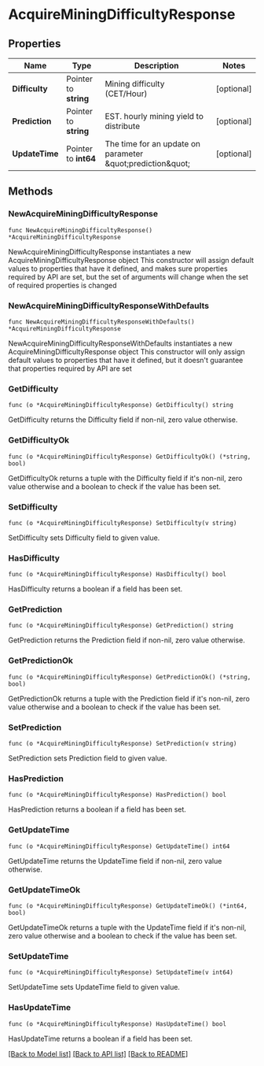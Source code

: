 # AcquireMiningDifficultyResponse

## Properties

Name | Type | Description | Notes
------------ | ------------- | ------------- | -------------
**Difficulty** | Pointer to **string** | Mining difficulty (CET/Hour) | [optional] 
**Prediction** | Pointer to **string** | EST. hourly mining yield to distribute | [optional] 
**UpdateTime** | Pointer to **int64** | The time for an update on parameter \&quot;prediction\&quot; | [optional] 

## Methods

### NewAcquireMiningDifficultyResponse

`func NewAcquireMiningDifficultyResponse() *AcquireMiningDifficultyResponse`

NewAcquireMiningDifficultyResponse instantiates a new AcquireMiningDifficultyResponse object
This constructor will assign default values to properties that have it defined,
and makes sure properties required by API are set, but the set of arguments
will change when the set of required properties is changed

### NewAcquireMiningDifficultyResponseWithDefaults

`func NewAcquireMiningDifficultyResponseWithDefaults() *AcquireMiningDifficultyResponse`

NewAcquireMiningDifficultyResponseWithDefaults instantiates a new AcquireMiningDifficultyResponse object
This constructor will only assign default values to properties that have it defined,
but it doesn't guarantee that properties required by API are set

### GetDifficulty

`func (o *AcquireMiningDifficultyResponse) GetDifficulty() string`

GetDifficulty returns the Difficulty field if non-nil, zero value otherwise.

### GetDifficultyOk

`func (o *AcquireMiningDifficultyResponse) GetDifficultyOk() (*string, bool)`

GetDifficultyOk returns a tuple with the Difficulty field if it's non-nil, zero value otherwise
and a boolean to check if the value has been set.

### SetDifficulty

`func (o *AcquireMiningDifficultyResponse) SetDifficulty(v string)`

SetDifficulty sets Difficulty field to given value.

### HasDifficulty

`func (o *AcquireMiningDifficultyResponse) HasDifficulty() bool`

HasDifficulty returns a boolean if a field has been set.

### GetPrediction

`func (o *AcquireMiningDifficultyResponse) GetPrediction() string`

GetPrediction returns the Prediction field if non-nil, zero value otherwise.

### GetPredictionOk

`func (o *AcquireMiningDifficultyResponse) GetPredictionOk() (*string, bool)`

GetPredictionOk returns a tuple with the Prediction field if it's non-nil, zero value otherwise
and a boolean to check if the value has been set.

### SetPrediction

`func (o *AcquireMiningDifficultyResponse) SetPrediction(v string)`

SetPrediction sets Prediction field to given value.

### HasPrediction

`func (o *AcquireMiningDifficultyResponse) HasPrediction() bool`

HasPrediction returns a boolean if a field has been set.

### GetUpdateTime

`func (o *AcquireMiningDifficultyResponse) GetUpdateTime() int64`

GetUpdateTime returns the UpdateTime field if non-nil, zero value otherwise.

### GetUpdateTimeOk

`func (o *AcquireMiningDifficultyResponse) GetUpdateTimeOk() (*int64, bool)`

GetUpdateTimeOk returns a tuple with the UpdateTime field if it's non-nil, zero value otherwise
and a boolean to check if the value has been set.

### SetUpdateTime

`func (o *AcquireMiningDifficultyResponse) SetUpdateTime(v int64)`

SetUpdateTime sets UpdateTime field to given value.

### HasUpdateTime

`func (o *AcquireMiningDifficultyResponse) HasUpdateTime() bool`

HasUpdateTime returns a boolean if a field has been set.


[[Back to Model list]](../README.md#documentation-for-models) [[Back to API list]](../README.md#documentation-for-api-endpoints) [[Back to README]](../README.md)


